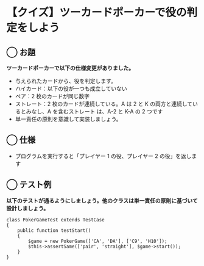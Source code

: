 # 【クイズ】ツーカードポーカーで役の判定をしよう

## ◯ お題

**ツーカードポーカーで以下の仕様変更がありました。**

- 与えられたカードから、役を判定します。
- ハイカード：以下の役が一つも成立していない
- ペア：2 枚のカードが同じ数字
- ストレート：2 枚のカードが連続している。A は 2 と K の両方と連続しているとみなし、A を含むストレート は、A-2 と K-A の 2 つです
- 単一責任の原則を意識して実装しましょう。

## ◯ 仕様

- プログラムを実行すると「プレイヤー 1 の役、プレイヤー 2 の役」を返します

## ◯ テスト例

**以下のテストが通るようにしましょう。他のクラスは単一責任の原則に基づいて設計しましょう。**

```
class PokerGameTest extends TestCase
{
    public function testStart()
    {
        $game = new PokerGame(['CA', 'DA'], ['C9', 'H10']);
        $this->assertSame(['pair', 'straight'], $game->start());
    }
}
```
